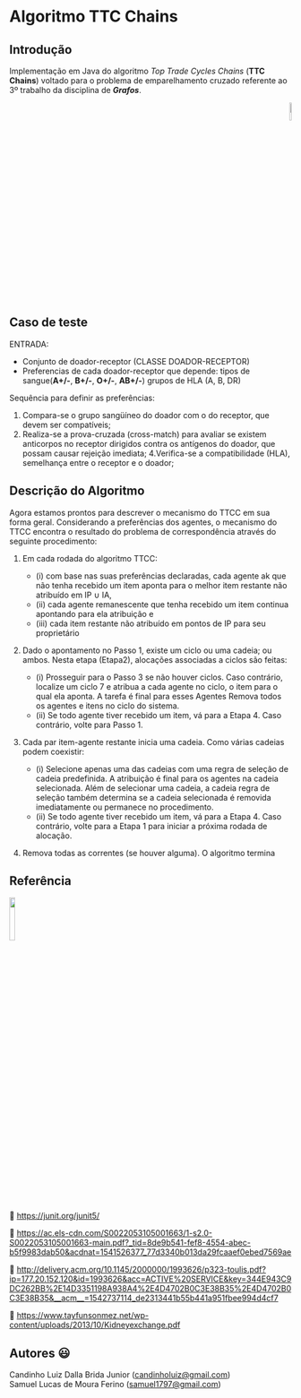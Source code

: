 # Algoritmo TTC Chains
## Introdução
Implementação em Java do algoritmo _Top Trade Cycles Chains_ (**TTC Chains**) voltado para o problema de emparelhamento cruzado referente ao 3º trabalho da disciplina de ***Grafos***.

<p align="right">
<img src="http://www.lostdesign.net/glossario/java.jpg" width="9%"  />
</p>

## Caso de teste


ENTRADA:  
  

- Conjunto de doador-receptor
	(CLASSE DOADOR-RECEPTOR)
- Preferencias de cada doador-receptor que depende:
	tipos de sangue(**A+/-**, **B+/-**, **O+/-**, **AB+/-**) 
	grupos de HLA (A, B, DR)

Sequência para definir as preferências:
1. Compara-se o grupo sangüíneo do doador com o do
receptor, que devem ser compatíveis;
3. Realiza-se a prova-cruzada (cross-match) para avaliar
se existem anticorpos no receptor dirigidos contra
os antígenos do doador, que possam causar rejeição
imediata;
4.Verifica-se a compatibilidade (HLA), semelhança entre
o receptor e o doador;

## Descrição do Algoritmo
Agora estamos prontos para descrever o mecanismo do TTCC em sua forma geral. Considerando a preferências dos agentes, o mecanismo do TTCC encontra o resultado do problema de correspondência 
através do seguinte procedimento:
1. Em cada rodada do algoritmo TTCC:
	- (i) com base nas suas preferências declaradas, cada agente ak que não tenha recebido um item aponta para o melhor item restante não atribuído em IP ∪ IA, 
	- (ii) cada agente remanescente que tenha recebido um item continua apontando para ela
atribuição e 
	- (iii) cada item restante não atribuído em pontos de IP para seu proprietário
  

2. Dado o apontamento no Passo 1, existe um ciclo ou uma cadeia; ou ambos. Nesta etapa (Etapa2), alocações associadas a ciclos são feitas: 
	- (i) Prosseguir para o Passo 3 se não houver ciclos. Caso contrário, localize um ciclo 7 e atribua a cada agente no ciclo, o item para o qual ela aponta. A tarefa é final para esses Agentes Remova todos os agentes e itens no ciclo do sistema.
	- (ii) Se todo agente tiver recebido um item, vá para a Etapa 4. Caso contrário, volte para Passo 1.
   

 3. Cada par item-agente restante inicia uma cadeia. Como várias cadeias podem coexistir:
	- (i) Selecione apenas uma das cadeias com uma regra de seleção de cadeia predefinida. A atribuição é final para os agentes na cadeia selecionada. Além de selecionar uma cadeia, a cadeia regra de seleção também determina se a cadeia selecionada é removida imediatamente
ou permanece no procedimento.
	- (ii) Se todo agente tiver recebido um item, vá para a Etapa 4. Caso contrário, volte para a Etapa 1 para iniciar a próxima rodada de alocação.
4. Remova todas as correntes (se houver alguma). O algoritmo termina

## Referência 

<p align="left">
<img src="https://cdn-images-1.medium.com/max/982/1*AiTBjfsoj3emarTpaeNgKQ.png" width="14%"  />
</p>

:link: <https://junit.org/junit5/>   

:link: <https://ac.els-cdn.com/S0022053105001663/1-s2.0-S0022053105001663-main.pdf?_tid=8de9b541-fef8-4554-abec-b5f9983dab50&acdnat=1541526377_77d3340b013da29fcaaef0ebed7569ae>

:link: <http://delivery.acm.org/10.1145/2000000/1993626/p323-toulis.pdf?ip=177.20.152.120&id=1993626&acc=ACTIVE%20SERVICE&key=344E943C9DC262BB%2E14D3351198A938A4%2E4D4702B0C3E38B35%2E4D4702B0C3E38B35&__acm__=1542737114_de2313441b55b441a951fbee994d4cf7>

:link: <https://www.tayfunsonmez.net/wp-content/uploads/2013/10/Kidneyexchange.pdf>

## Autores :smiley:
Candinho Luiz Dalla Brida Junior (<candinholuiz@gmail.com>)  
Samuel Lucas de Moura Ferino (<samuel1797@gmail.com>)  



